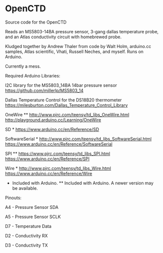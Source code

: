 OpenCTD
=======

Source code for the OpenCTD

Reads an MS5803-14BA pressure sensor, 3-gang dallas temperature probe, and an Atlas conductivity circuit with homebrewed probe. 

Kludged together by Andrew Thaler from code by Walt Holm, arduino.cc samples, Atlas scientific, Vhati, Russell Neches, and myself. Runs on Arduino.

Currently a mess.

Required Arduino Libraries:

I2C library for the MS5803_14BA 14bar pressure sensor
https://github.com/millerlp/MS5803_14

Dallas Temperature Control for the DS18B20 thermometer
https://milesburton.com/Dallas_Temperature_Control_Library

OneWire **
http://www.pjrc.com/teensy/td_libs_OneWire.html
http://playground.arduino.cc/Learning/OneWire

SD *
https://www.arduino.cc/en/Reference/SD

SoftwareSerial *
http://www.pjrc.com/teensy/td_libs_SoftwareSerial.html
https://www.arduino.cc/en/Reference/SoftwareSerial

SPI **
https://www.pjrc.com/teensy/td_libs_SPI.html
https://www.arduino.cc/en/Reference/SPI

Wire *
http://www.pjrc.com/teensy/td_libs_Wire.html
https://www.arduino.cc/en/Reference/Wire

* Included with Arduino.
** Included with Arduino. A newer version may be available.

Pinouts:

A4 - Pressure Sensor SDA

A5 - Pressure Sensor SCLK

D7 - Temperature Data

D2 - Conductivity RX

D3 - Conductivity TX
